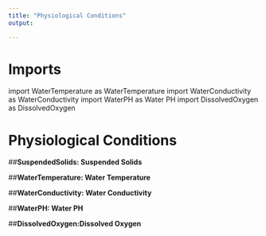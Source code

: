 ```yaml
---
title: "Physiological Conditions"
output: 

---
```


# Imports

import WaterTemperature as WaterTemperature
import WaterConductivity as WaterConductivity
import WaterPH as Water PH
import DissolvedOxygen as DissolvedOxygen

# Physiological Conditions 

##__SuspendedSolids: Suspended Solids__ 

##__WaterTemperature: Water Temperature__ 
 
##__WaterConductivity: Water Conductivity__

##__WaterPH: Water PH__

##__DissolvedOxygen:Dissolved Oxygen__ 

